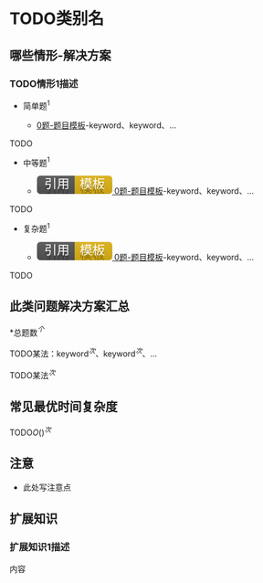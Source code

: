 # TODO类别名

## 哪些情形-解决方案

### TODO情形1描述

+ 简单题$^1$

  + [0题-题目模板](0-ProblemTemplate.md)-keyword、keyword、...

TODO

+ 中等题$^1$

  + [![[引用][模板]](/figures/Ref-Template.svg) 0题-题目模板](/0-ProblemTemplate.md)-keyword、keyword、...

TODO

+ 复杂题$^1$

  + [![[引用][模板]](/figures/Ref-Template.svg) 0题-题目模板](/0-ProblemTemplate.md)-keyword、keyword、...

TODO

## 此类问题解决方案汇总

\*总题数$^个$

TODO某法：keyword$^次$、keyword$^次$、...

TODO某法$^次$

## 常见最优时间复杂度

TODO$O()^次$

## 注意

+ 此处写注意点

## 扩展知识

### 扩展知识1描述

内容
